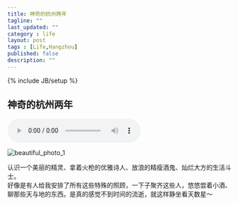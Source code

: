 ```yaml
---
title: 神奇的杭州两年
tagline: ""
last_updated: ""
category : life
layout: post
tags : [Life,Hangzhou]
published: false
description: ""
---
```

{% include JB/setup %}

## 神奇的杭州两年  

<audio controls="controls" autoplay="autoplay" loop="loop">
	<source src="http://rustic.oss-cn-qingdao.aliyuncs.com/music/Henry%20Mancini%20-%20First%20Youth.mp3" type="audio/mpeg">
	<embed height="100" width="100" src="http://rustic.oss-cn-qingdao.aliyuncs.com/music/Henry%20Mancini%20-%20First%20Youth.mp3"/>
</audio>  

![beautiful_photo_1](http://rustic.img-cn-qingdao.aliyuncs.com/myLife/WechatIMG44.jpeg@888w)  

认识一个美丽的精灵、拿着火枪的优雅诗人、放浪的精瘦酒鬼、灿烂大方的生活斗士。  
好像是有人给我安排了所有这些特殊的照顾，一下子聚齐这些人，悠悠尝着小酒、聊那些天与地的东西。是真的感觉不到时间的流逝，就这样静坐看天数星～  
